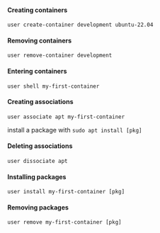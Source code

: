 
#### Creating containers
```
user create-container development ubuntu-22.04
```

#### Removing containers
```
user remove-container development
```

#### Entering containers
```
user shell my-first-container
```

#### Creating associations
```
user associate apt my-first-container
```
install a package with `sudo apt install [pkg]`

#### Deleting associations
```
user dissociate apt
```

#### Installing packages
```
user install my-first-container [pkg]
```

#### Removing packages
```
user remove my-first-container [pkg]
```

